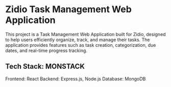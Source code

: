 # Zidio Task Management Web Application
This project is a Task Management Web Application built for Zidio, designed to help users efficiently organize, track, and manage their tasks. The application provides features such as task creation, categorization, due dates, and real-time progress tracking.

## Tech Stack: MONSTACK
Frontend: React
Backend: Express.js, Node.js
Database: MongoDB
